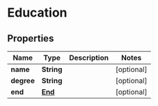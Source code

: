 
# Education

## Properties
Name | Type | Description | Notes
------------ | ------------- | ------------- | -------------
**name** | **String** |  |  [optional]
**degree** | **String** |  |  [optional]
**end** | [**End**](End.md) |  |  [optional]




